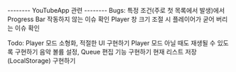 -------- YouTubeApp 관련 --------
Bugs:
특정 조건(주로 첫 목록에서 발생)에서 Progress Bar 작동하지 않는 이슈 확인
Player 창 크기 조절 시 플레이어가 굳어 버리는 이슈 확인 

Todo:
Player 모드 소형화, 적절한 UI 구현하기
Player 모드 아닐 때도 재생될 수 있도록 구현하기
음악 볼륨 설정, Queue 편집 기능 구현하기
현재 리스트 저장(LocalStorage) 구현하기 
